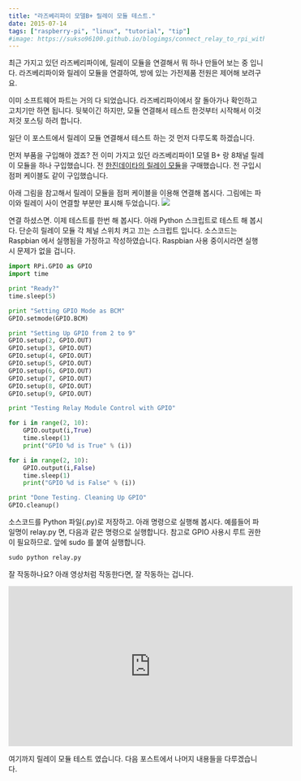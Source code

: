```yaml
---
title: "라즈베리파이 모델B+ 릴레이 모듈 테스트."
date: 2015-07-14
tags: ["raspberry-pi", "linux", "tutorial", "tip"]
#image: https://sukso96100.github.io/blogimgs/connect_relay_to_rpi_with_jumper.png
---
```

최근 가지고 있던 라즈베리파이에, 릴레이 모듈을 연결해서 뭐 하나 만들어 보는 중 입니다.
라즈베리파이와 릴레이 모듈을 연결하여, 방에 있는 가전제품 전원은 제어해 보려구요.

이미 소프트웨어 파트는 거의 다 되었습니다. 라즈베리파이에서 잘 돌아가나 확인하고 고치기만 하면 됩니다.
뒷북이긴 하지만, 모듈 연결해서 테스트 한것부터 시작해서 이것저것 포스팅 하려 합니다.

일단 이 포스트에서 릴레이 모듈 연결해서 테스트 하는 것 먼저 다루도록 하겠습니다.

먼저 부품을 구입해야 겠죠? 전 이미 가지고 있던 라즈베리파이1 모델 B+ 랑 8채널 릴레이 모듈을 하나 구입했습니다.
전 [한진데이타의 릴레이 모듈](http://toolparts.co.kr/front/php/product.php?product_no=45658&main_cate_no=&display_group=)을 구매했습니다. 전 구입시 점퍼 케이블도 같이 구입했습니다.

아래 그림을 참고해서 릴레이 모듈을 점퍼 케이블을 이용해 연결해 봅시다.
그림에는 파이와 릴레이 사이 연결할 부분만 표시해 두었습니다.
<img src="/blogimgs/connect_relay_to_rpi_with_jumper.png"><br>

연결 하셨스면. 이제 테스트를 한번 해 봅시다.
아래 Python 스크립트로 테스트 해 봅시다. 단순히 릴레이 모듈 각 체널 스위치 켜고 끄는 스크립트 입니다.
소스코드는 Raspbian 에서 실행됨을 가정하고 작성하였습니다. Raspbian 사용 중이시라면 실행시 문제가 없을 겁니다.
```python
import RPi.GPIO as GPIO
import time

print "Ready?"
time.sleep(5)

print "Setting GPIO Mode as BCM"
GPIO.setmode(GPIO.BCM)

print "Setting Up GPIO from 2 to 9"
GPIO.setup(2, GPIO.OUT)
GPIO.setup(3, GPIO.OUT)
GPIO.setup(4, GPIO.OUT)
GPIO.setup(5, GPIO.OUT)
GPIO.setup(6, GPIO.OUT)
GPIO.setup(7, GPIO.OUT)
GPIO.setup(8, GPIO.OUT)
GPIO.setup(9, GPIO.OUT)

print "Testing Relay Module Control with GPIO"

for i in range(2, 10):
    GPIO.output(i,True)
    time.sleep(1)
    print("GPIO %d is True" % (i))

for i in range(2, 10):
    GPIO.output(i,False)
    time.sleep(1)
    print("GPIO %d is False" % (i))

print "Done Testing. Cleaning Up GPIO"
GPIO.cleanup()
```

소스코드를 Python 파일(.py)로 저장하고. 아래 명령으로 실행해 봅시다.
예를들어 파일명이 relay.py 면, 다음과 같은 명령으로 실행합니다.
참고로 GPIO 사용시 루트 권한이 필요하므로. 앞에 sudo 를 붙여 실행합니다.
```python
sudo python relay.py
```

잘 작동하나요? 아래 영상처럼 작동한다면, 잘 작동하는 겁니다.

<iframe width="560" height="315" src="https://www.youtube.com/embed/TvI9tKXkbiQ" frameborder="0" allowfullscreen> </iframe>

여기까지 릴레이 모듈 테스트 였습니다. 다음 포스트에서 나머지 내용들을 다루겠습니다.

